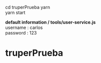 
cd truperPrueba
yarn   
yarn start  


**default information  / tools/user-service.js**  
username : carlos   
password : 123   
# truperPrueba
